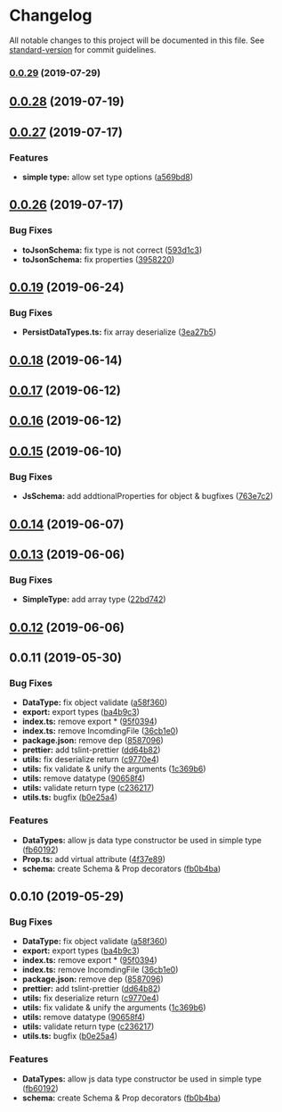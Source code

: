 # Changelog

All notable changes to this project will be documented in this file. See [standard-version](https://github.com/conventional-changelog/standard-version) for commit guidelines.

### [0.0.29](https://github.com/vcwen/luren-schema/compare/v0.0.28...v0.0.29) (2019-07-29)



<a name="0.0.28"></a>
## [0.0.28](https://github.com/vcwen/luren-schema/compare/v0.0.27...v0.0.28) (2019-07-19)



<a name="0.0.27"></a>
## [0.0.27](https://github.com/vcwen/luren-schema/compare/v0.0.26...v0.0.27) (2019-07-17)


### Features

* **simple type:** allow set type options ([a569bd8](https://github.com/vcwen/luren-schema/commit/a569bd8))



<a name="0.0.26"></a>
## [0.0.26](https://github.com/vcwen/luren-schema/compare/v0.0.25...v0.0.26) (2019-07-17)


### Bug Fixes

* **toJsonSchema:** fix  type is not correct ([593d1c3](https://github.com/vcwen/luren-schema/commit/593d1c3))
* **toJsonSchema:** fix properties ([3958220](https://github.com/vcwen/luren-schema/commit/3958220))



<a name="0.0.19"></a>
## [0.0.19](https://github.com/vcwen/luren-schema/compare/v0.0.18...v0.0.19) (2019-06-24)


### Bug Fixes

* **PersistDataTypes.ts:** fix array deserialize ([3ea27b5](https://github.com/vcwen/luren-schema/commit/3ea27b5))



<a name="0.0.18"></a>
## [0.0.18](https://github.com/vcwen/luren-schema/compare/v0.0.17...v0.0.18) (2019-06-14)



<a name="0.0.17"></a>
## [0.0.17](https://github.com/vcwen/luren-schema/compare/v0.0.15...v0.0.17) (2019-06-12)



<a name="0.0.16"></a>
## [0.0.16](https://github.com/vcwen/luren-schema/compare/v0.0.15...v0.0.16) (2019-06-12)



<a name="0.0.15"></a>
## [0.0.15](https://github.com/vcwen/luren-schema/compare/v0.0.14...v0.0.15) (2019-06-10)


### Bug Fixes

* **JsSchema:** add addtionalProperties for object & bugfixes ([763e7c2](https://github.com/vcwen/luren-schema/commit/763e7c2))



<a name="0.0.14"></a>
## [0.0.14](https://github.com/vcwen/luren-schema/compare/v0.0.13...v0.0.14) (2019-06-07)



<a name="0.0.13"></a>
## [0.0.13](https://github.com/vcwen/luren-schema/compare/v0.0.12...v0.0.13) (2019-06-06)


### Bug Fixes

* **SimpleType:** add array type ([22bd742](https://github.com/vcwen/luren-schema/commit/22bd742))



<a name="0.0.12"></a>
## [0.0.12](https://github.com/vcwen/luren-schema/compare/v0.0.11...v0.0.12) (2019-06-06)



<a name="0.0.11"></a>
## 0.0.11 (2019-05-30)


### Bug Fixes

* **DataType:** fix object validate ([a58f360](https://github.com/vcwen/luren-schema/commit/a58f360))
* **export:** export types ([ba4b9c3](https://github.com/vcwen/luren-schema/commit/ba4b9c3))
* **index.ts:** remove export * ([95f0394](https://github.com/vcwen/luren-schema/commit/95f0394))
* **index.ts:** remove IncomdingFile ([36cb1e0](https://github.com/vcwen/luren-schema/commit/36cb1e0))
* **package.json:** remove dep ([8587096](https://github.com/vcwen/luren-schema/commit/8587096))
* **prettier:** add tslint-prettier ([dd64b82](https://github.com/vcwen/luren-schema/commit/dd64b82))
* **utils:** fix deserialize return ([c9770e4](https://github.com/vcwen/luren-schema/commit/c9770e4))
* **utils:** fix validate & unify the arguments ([1c369b6](https://github.com/vcwen/luren-schema/commit/1c369b6))
* **utils:** remove datatype ([90658f4](https://github.com/vcwen/luren-schema/commit/90658f4))
* **utils:** validate return type ([c236217](https://github.com/vcwen/luren-schema/commit/c236217))
* **utils.ts:** bugfix ([b0e25a4](https://github.com/vcwen/luren-schema/commit/b0e25a4))


### Features

* **DataTypes:** allow js data type constructor be used in simple type ([fb60192](https://github.com/vcwen/luren-schema/commit/fb60192))
* **Prop.ts:** add virtual attribute ([4f37e89](https://github.com/vcwen/luren-schema/commit/4f37e89))
* **schema:** create Schema & Prop decorators ([fb0b4ba](https://github.com/vcwen/luren-schema/commit/fb0b4ba))



<a name="0.0.10"></a>
## 0.0.10 (2019-05-29)


### Bug Fixes

* **DataType:** fix object validate ([a58f360](https://github.com/vcwen/luren-schema/commit/a58f360))
* **export:** export types ([ba4b9c3](https://github.com/vcwen/luren-schema/commit/ba4b9c3))
* **index.ts:** remove export * ([95f0394](https://github.com/vcwen/luren-schema/commit/95f0394))
* **index.ts:** remove IncomdingFile ([36cb1e0](https://github.com/vcwen/luren-schema/commit/36cb1e0))
* **package.json:** remove dep ([8587096](https://github.com/vcwen/luren-schema/commit/8587096))
* **prettier:** add tslint-prettier ([dd64b82](https://github.com/vcwen/luren-schema/commit/dd64b82))
* **utils:** fix deserialize return ([c9770e4](https://github.com/vcwen/luren-schema/commit/c9770e4))
* **utils:** fix validate & unify the arguments ([1c369b6](https://github.com/vcwen/luren-schema/commit/1c369b6))
* **utils:** remove datatype ([90658f4](https://github.com/vcwen/luren-schema/commit/90658f4))
* **utils:** validate return type ([c236217](https://github.com/vcwen/luren-schema/commit/c236217))
* **utils.ts:** bugfix ([b0e25a4](https://github.com/vcwen/luren-schema/commit/b0e25a4))


### Features

* **DataTypes:** allow js data type constructor be used in simple type ([fb60192](https://github.com/vcwen/luren-schema/commit/fb60192))
* **schema:** create Schema & Prop decorators ([fb0b4ba](https://github.com/vcwen/luren-schema/commit/fb0b4ba))
